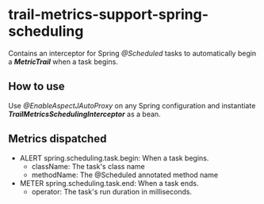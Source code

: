 # trail-metrics-support-spring-scheduling

Contains an interceptor for Spring _@Scheduled_ tasks to automatically begin a **_MetricTrail_** when a task begins.

## How to use

Use _@EnableAspectJAutoProxy_ on any Spring configuration and instantiate **_TrailMetricsSchedulingInterceptor_** as a bean.

## Metrics dispatched
- ALERT spring.scheduling.task.begin: When a task begins.
  - className: The task's class name
  - methodName: The @Scheduled annotated method name
- METER spring.scheduling.task.end: When a task ends.
  - operator: The task's run duration in milliseconds.